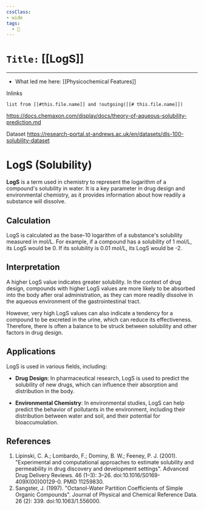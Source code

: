 ```yaml
---
cssClass:
- wide
tags:
  - 🧪
---
```


# `Title:` [[LogS]]
--- 

- What led me here: [[Physicochemical Features]]


Inlinks
```dataview 
list from [[#this.file.name]] and !outgoing([[# this.file.name]]) 
```

https://docs.chemaxon.com/display/docs/theory-of-aqueous-solubility-prediction.md

Dataset
https://research-portal.st-andrews.ac.uk/en/datasets/dls-100-solubility-dataset


# LogS (Solubility)

**LogS** is a term used in chemistry to represent the logarithm of a compound's solubility in water. It is a key parameter in drug design and environmental chemistry, as it provides information about how readily a substance will dissolve.

## Calculation

LogS is calculated as the base-10 logarithm of a substance's solubility measured in mol/L. For example, if a compound has a solubility of 1 mol/L, its LogS would be 0. If its solubility is 0.01 mol/L, its LogS would be -2.

## Interpretation

A higher LogS value indicates greater solubility. In the context of drug design, compounds with higher LogS values are more likely to be absorbed into the body after oral administration, as they can more readily dissolve in the aqueous environment of the gastrointestinal tract.

However, very high LogS values can also indicate a tendency for a compound to be excreted in the urine, which can reduce its effectiveness. Therefore, there is often a balance to be struck between solubility and other factors in drug design.

## Applications

LogS is used in various fields, including:

- **Drug Design**: In pharmaceutical research, LogS is used to predict the solubility of new drugs, which can influence their absorption and distribution in the body.

- **Environmental Chemistry**: In environmental studies, LogS can help predict the behavior of pollutants in the environment, including their distribution between water and soil, and their potential for bioaccumulation.

## References

1. Lipinski, C. A.; Lombardo, F.; Dominy, B. W.; Feeney, P. J. (2001). "Experimental and computational approaches to estimate solubility and permeability in drug discovery and development settings". Advanced Drug Delivery Reviews. 46 (1–3): 3–26. doi:10.1016/S0169-409X(00)00129-0. PMID 11259830.
2. Sangster, J. (1997). "Octanol-Water Partition Coefficients of Simple Organic Compounds". Journal of Physical and Chemical Reference Data. 26 (2): 339. doi:10.1063/1.556000.